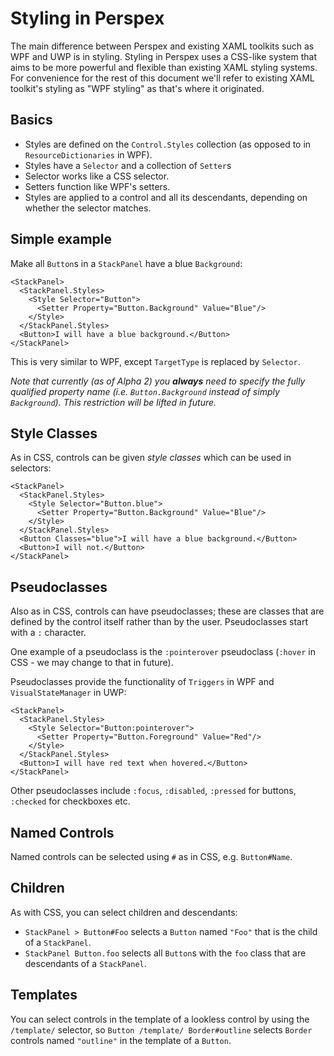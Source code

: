 # Styling in Perspex

The main difference between Perspex and existing XAML toolkits such as WPF and
UWP is in styling. Styling in Perspex uses a CSS-like system that aims to be
more powerful and flexible than existing XAML styling systems. For convenience
for the rest of this document we'll refer to existing XAML toolkit's styling as
"WPF styling" as that's where it originated.

## Basics

- Styles are defined on the `Control.Styles` collection (as opposed to in
`ResourceDictionaries` in WPF).
- Styles have a `Selector` and a collection of `Setter`s
- Selector works like a CSS selector.
- Setters function like WPF's setters.
- Styles are applied to a control and all its descendants, depending on whether
  the selector matches.

## Simple example

Make all `Button`s in a `StackPanel` have a blue `Background`:

    <StackPanel>
      <StackPanel.Styles>
        <Style Selector="Button">
          <Setter Property="Button.Background" Value="Blue"/>
        </Style>
      </StackPanel.Styles>
      <Button>I will have a blue background.</Button>
    </StackPanel>

This is very similar to WPF, except `TargetType` is replaced by `Selector`.

_Note that currently (as of Alpha 2) you **always** need to specify the fully
qualified property name (i.e. `Button.Background` instead of simply
`Background`). This restriction will be lifted in future._

## Style Classes

As in CSS, controls can be given *style classes* which can be used in selectors:

    <StackPanel>
      <StackPanel.Styles>
        <Style Selector="Button.blue">
          <Setter Property="Button.Background" Value="Blue"/>
        </Style>
      </StackPanel.Styles>
      <Button Classes="blue">I will have a blue background.</Button>
      <Button>I will not.</Button>
    </StackPanel>

## Pseudoclasses

Also as in CSS, controls can have pseudoclasses; these are classes that are
defined by the control itself rather than by the user. Pseudoclasses start
with a `:` character.

One example of a pseudoclass is the `:pointerover`
pseudoclass (`:hover` in CSS - we may change to that in future).

Pseudoclasses provide the functionality of `Triggers` in WPF and
`VisualStateManager` in UWP:

    <StackPanel>
      <StackPanel.Styles>
        <Style Selector="Button:pointerover">
          <Setter Property="Button.Foreground" Value="Red"/>
        </Style>
      </StackPanel.Styles>
      <Button>I will have red text when hovered.</Button>
    </StackPanel>

Other pseudoclasses include `:focus`, `:disabled`, `:pressed` for buttons,
`:checked` for checkboxes etc.

## Named Controls

Named controls can be selected using `#` as in CSS, e.g. `Button#Name`.

## Children

As with CSS, you can select children and descendants:

- `StackPanel > Button#Foo` selects a `Button` named `"Foo"` that is the child
  of a `StackPanel`.
- `StackPanel Button.foo` selects all `Button`s with the `foo` class that are
  descendants of a `StackPanel`.

## Templates

You can select controls in the template of a lookless control by using the
`/template/` selector, so `Button /template/ Border#outline` selects `Border`
controls named `"outline"` in the template of a `Button`.
